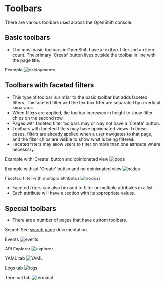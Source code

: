 # Toolbars

There are various toolbars used across the OpenShift console.


## Basic toolbars
* The most basic toolbars in OpenShift have a textbox filter and an item count. The primary 'Create' button lives outside the toolbar in line with the page title.

Example
![deployments](img/deployments-today.png)

## Toolbars with faceted filters
* This type of toolbar is similar to the basic toolbar but adds faceted filters. The faceted filter and the textbox filter are separated by a vertical separator.
* When filters are applied, the toolbar increases in height to show filter chips on the second row.
* Pages with faceted filter toolbars may or may not have a 'Create' button.
* Toolbars with faceted filters may have opinionated views. In these cases, filters are already applied when a user navigates to that page, and the filter chips are visible to show what is being filtered.
* Faceted filters may allow users to filter on more than one attribute where necessary.

Example with 'Create' button and opinionated view
![pods](img/pods-today.png)

Example without 'Create' button and no opinionated view
![nodes](img/nodes-today.png)

Faceted filter with multiple attributes
![nodes2](img/nodes-future.png)
* Faceted filters can also be used to filter on multiple attributes in a list.
* Each attribute will have a section with its appropriate values.

## Special toolbars
* There are a number of pages that have custom toolbars.

Search
See [search page](http://openshift.github.io/openshift-origin-design/web-console/future-openshift/search/search) documentation.

Events
![events](img/events-today.png)

API Explorer
![explorer](img/explorer-today.png)

YAML tab
![YAML](img/yaml-today.png)

Logs tab
![logs](img/logs-today.png)

Terminal tab
![terminal](img/terminal-today.png)

